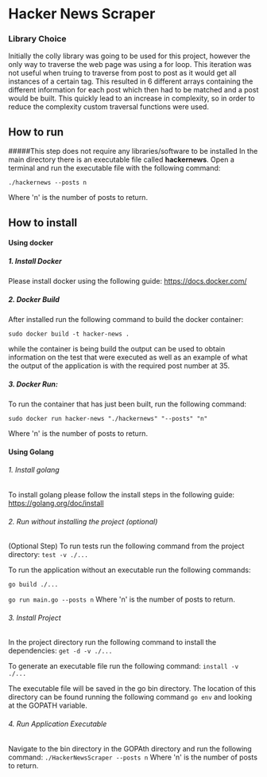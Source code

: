 # Hacker News Scraper

### Library Choice
Initially the colly library was going to be used for this project, however the only way to traverse the web page was
using a for loop. This iteration was not useful when truing to traverse from post to post as it would get all instances
of a certain tag. This resulted in 6 different arrays containing the different information for each post which then had 
to be matched and a post would be built. This quickly lead to an increase in complexity, so in order to reduce the 
complexity custom traversal functions were used.

## How to run

#####This step does not require any libraries/software to be installed
In the main directory there is an executable file called __hackernews__.
Open a terminal and run the executable file with the following command:

`./hackernews --posts n`

Where 'n' is the number of posts to return. 

## How to install

#### Using docker

##### 1. Install Docker
Please install docker using the following guide: https://docs.docker.com/

##### 2. Docker Build

After installed run the following command to build the docker container:

`sudo docker build -t hacker-news .`

while the container is being build the output can be used to obtain information on the test that were executed as well
as an example of what the output of the application is with the required post number at 35.

##### 3. Docker Run:
To run the container that has just been built, run the following command:

`sudo docker run hacker-news "./hackernews" "--posts" "n"`

Where 'n' is the number of posts to return.

#### Using Golang
###### 1. Install golang
To install golang please follow the install steps in the following guide: https://golang.org/doc/install

###### 2. Run without installing the project (optional)
(Optional Step) To run tests run the following command from the project directory: `test -v ./...`

To run the application without an executable run the following commands: 

`go build ./...`

`go run main.go --posts n` 
Where 'n' is the number of posts to return.

###### 3. Install Project
In the project directory run the following command to install the dependencies: `get -d -v ./...` 

To generate an executable file run the following command: `install -v ./...`

The executable file will be saved in the go bin directory. The location of this directory can be found running the 
following command  `go env` and looking at the GOPATH variable.

###### 4. Run Application Executable

Navigate to the bin directory in the GOPAth directory and run the following command:
`./HackerNewsScraper --posts n`
Where 'n' is the number of posts to return.
